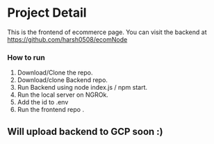 # Project Detail

This is the frontend of ecommerce page.
You can visit the backend at https://github.com/harsh0508/ecomNode

### How to run

1. Download/Clone the repo.
2. Download/clone Backend repo.
3. Run Backend using node index.js / npm start.
4. Run the local server on NGROk.
5. Add the id to .env
6. Run the frontend repo .

## Will upload backend to GCP soon :)
